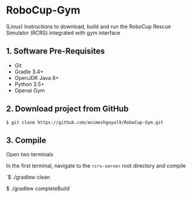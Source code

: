 # RoboCup-Gym

(Linux) Instructions to download, build and run the RoboCup Rescue Simulator (RCRS) integrated with gym interface

## 1. Software Pre-Requisites

* Git
* Gradle 3.4+
* OpenJDK Java 8+
* Python 3.5+
* Openai Gym

## 2. Download project from GitHub

`$ git clone https://github.com/animeshgoyal9/RoboCup-Gym.git` 

## 3. Compile

Open two terminals

In the first terminal, navigate to the `rcrs-server` root directory and compile 

`$ ./gradlew clean

$ ./gradlew completeBuild`








